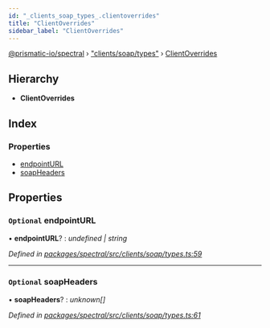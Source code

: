 ```yaml
---
id: "_clients_soap_types_.clientoverrides"
title: "ClientOverrides"
sidebar_label: "ClientOverrides"
---
```


[@prismatic-io/spectral](../index.md) › ["clients/soap/types"](../modules/_clients_soap_types_.md) › [ClientOverrides](_clients_soap_types_.clientoverrides.md)

## Hierarchy

* **ClientOverrides**

## Index

### Properties

* [endpointURL](_clients_soap_types_.clientoverrides.md#optional-endpointurl)
* [soapHeaders](_clients_soap_types_.clientoverrides.md#optional-soapheaders)

## Properties

### `Optional` endpointURL

• **endpointURL**? : *undefined | string*

*Defined in [packages/spectral/src/clients/soap/types.ts:59](https://github.com/prismatic-io/spectral/blob/v7.6.2/packages/spectral/src/clients/soap/types.ts#L59)*

___

### `Optional` soapHeaders

• **soapHeaders**? : *unknown[]*

*Defined in [packages/spectral/src/clients/soap/types.ts:61](https://github.com/prismatic-io/spectral/blob/v7.6.2/packages/spectral/src/clients/soap/types.ts#L61)*
